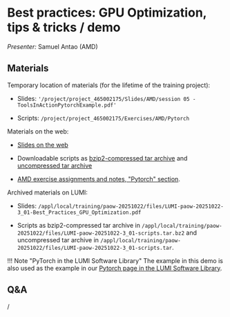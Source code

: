 # Best practices: GPU Optimization, tips & tricks / demo

<!-- Cannot do in full italics as the ã is misplaced which is likely an mkdocs bug. -->
*Presenter:* Samuel Antao (AMD)

<!--
<video src="https://462000265.lumidata.eu/paow-20251022/recordings/50-Best_Practices_GPU_Optimization.mp4" controls="controls"></video>
-->

## Materials

<!--
Course materials will be provided during and after the course.
-->

Temporary location of materials (for the lifetime of the training project):

-   Slides: `'/project/project_465002175/Slides/AMD/session 05 - ToolsInActionPytorchExample.pdf'`

-   Scripts: `/project/project_465002175/Exercises/AMD/Pytorch`

Materials on the web:

-   [Slides on the web](https://462000265.lumidata.eu/paow-20251022/files/LUMI-paow-20251022-3_01-Best_Practices_GPU_Optimization.pdf)

-   Downloadable scripts as
    [bzip2-compressed tar archive](https://462000265.lumidata.eu/paow-20251022/files/LUMI-paow-20251022-3_01-scripts.tar.bz2) and 
    [uncompressed tar archive](https://462000265.lumidata.eu/paow-20251022/files/LUMI-paow-20251022-3_01-scripts.tar)

-   [AMD exercise assignments and notes, "Pytorch" section](https://hackmd.io/@sfantao/lumi-training-tal-2025#Pytorch-example).

<!--
    [PDF backup](https://462000265.lumidata.eu/paow-20251022/files/LUMI-paow-20251022-Exercises_AMD.pdf)
    and [local web backup](exercises_AMD_hackmd.md#pytorch-example).
-->

Archived materials on LUMI:

-   Slides: `/appl/local/training/paow-20251022/files/LUMI-paow-20251022-3_01-Best_Practices_GPU_Optimization.pdf`

-   Scripts as
    bzip2-compressed tar archive in `/appl/local/training/paow-20251022/files/LUMI-paow-20251022-3_01-scripts.tar.bz2` and
    uncompressed tar archive in `/appl/local/training/paow-20251022/files/LUMI-paow-20251022-3_01-scripts.tar`.

<!--
-   Recording: `/appl/local/training/paow-20251022/recordings/506-Best_Practices_GPU_Optimization.mp4`
-->

!!! Note "PyTorch in the LUMI Software Library" 
    The example in this demo is also used as the example in our
    [Pytorch page in the LUMI Software Library](https://lumi-supercomputer.github.io/LUMI-EasyBuild-docs/p/PyTorch/).


## Q&A

/
